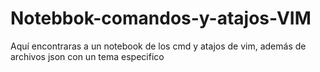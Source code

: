 # Notebbok-comandos-y-atajos-VIM
Aquí encontraras a un notebook de los cmd y atajos de vim, además de archivos json con un tema especifico
